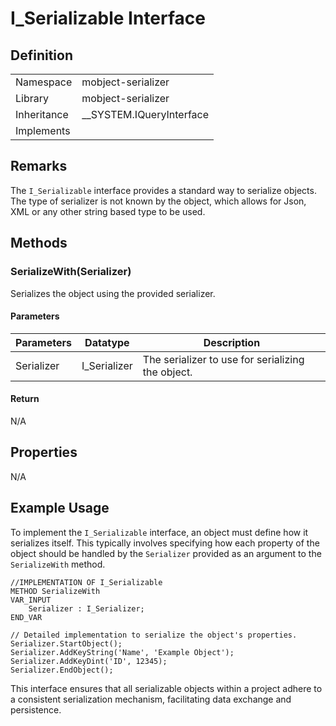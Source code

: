 # I_Serializable Interface

## Definition

|             |                            |
| ----------- | -------------------------- |
| Namespace   | mobject-serializer         |
| Library     | mobject-serializer         |
| Inheritance | \_\_SYSTEM.IQueryInterface |
| Implements  |                            |

## Remarks

The `I_Serializable` interface provides a standard way to serialize objects. The type of serializer is not known by the object, which allows for Json, XML or any other string based type to be used.

## Methods

### SerializeWith(Serializer)

Serializes the object using the provided serializer.

#### Parameters

| Parameters | Datatype     | Description                                       |
| ---------- | ------------ | ------------------------------------------------- |
| Serializer | I_Serializer | The serializer to use for serializing the object. |

#### Return

N/A

## Properties

N/A

## Example Usage

To implement the `I_Serializable` interface, an object must define how it serializes itself. This typically involves specifying how each property of the object should be handled by the `Serializer` provided as an argument to the `SerializeWith` method.

```declaration
//IMPLEMENTATION OF I_Serializable
METHOD SerializeWith
VAR_INPUT
    Serializer : I_Serializer;
END_VAR
```

```body
// Detailed implementation to serialize the object's properties.
Serializer.StartObject();
Serializer.AddKeyString('Name', 'Example Object');
Serializer.AddKeyDint('ID', 12345);
Serializer.EndObject();
```

This interface ensures that all serializable objects within a project adhere to a consistent serialization mechanism, facilitating data exchange and persistence.
